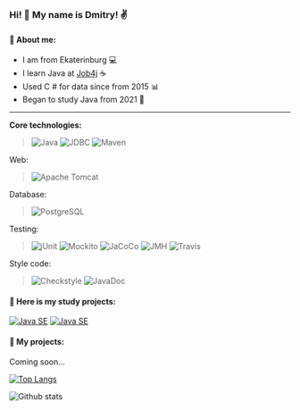 ### Hi! 👋 My name is Dmitry! :v:
#### :memo: About me:
* I am from Ekaterinburg :computer:
* I learn Java at [Job4j](https://job4j.ru/) :coffee:
* Used C # for data since from 2015 :bar_chart:
* Began to study Java from 2021 :calendar:

-----------
<b>Core technologies:</b>
>![Java](https://img.shields.io/badge/Java-orange)
>![JDBC](https://img.shields.io/badge/JDBC-yellow)
>![Maven](https://img.shields.io/badge/Maven-red)

Web:
>![Apache Tomcat](https://img.shields.io/badge/ApacheTomcat-gold)

Database:
>![PostgreSQL](https://img.shields.io/badge/PostgreSQL-blue)

Testing:
>![jUnit](https://img.shields.io/badge/jUnit-6b8e23)
>![Mockito](https://img.shields.io/badge/Mockito-fc0)
>![JaCoCo](https://img.shields.io/badge/JaCoCo-red)
>![JMH](https://img.shields.io/badge/JMH-00bfff)
>![Travis](https://img.shields.io/badge/TravisCI-succes)

Style code:
>![Сheckstyle](https://img.shields.io/badge/Сheckstyle-708090 )
>![JavaDoc](https://img.shields.io/badge/JavaDoc-f0f8ff )

#### :file_folder: Here is my study projects:
[![Java SE](https://github-readme-stats.vercel.app/api/pin/?username=DDobrovolskiy&repo=job4j)](https://github.com/DDobrovolskiy/job4j)
[![Java SE](https://github-readme-stats.vercel.app/api/pin/?username=DDobrovolskiy&repo=job4j_questions)](https://github.com/DDobrovolskiy/job4j_questions)

#### :file_folder:  My projects:
Coming soon...

[![Top Langs](https://github-readme-stats.vercel.app/api/top-langs/?username=DDobrovolskiy&layout=compact)](https://github.com/DDobrovolskiy/github-readme-stats)

![Github stats](https://github-readme-stats.vercel.app/api?username=DDobrovolskiy&hide=stars,prs,issues,contribs)

